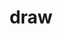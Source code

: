 ---
draft: false
title: draw
content:
  id: draw
  name: draw
  website: https://www.drawio.com/
  short_description: draw.io is a JavaScript, client-side editor for general diagramming.
---